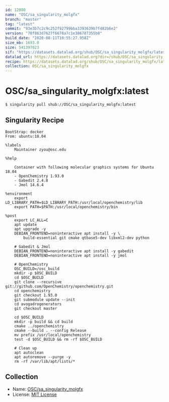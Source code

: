 ```yaml
---
id: 12880
name: "OSC/sa_singularity_molgfx"
branch: "master"
tag: "latest"
commit: "93e3b7c2c9c252f92799bba3393639b7f482b6e2"
version: "78f863d7627f6678a7c1e386787355b8"
build_date: "2020-08-11T10:55:27.958Z"
size_mb: 1693.0
size: 541397023
sif: "https://datasets.datalad.org/shub/OSC/sa_singularity_molgfx/latest/2020-08-11-93e3b7c2-78f863d7/78f863d7627f6678a7c1e386787355b8.sif"
datalad_url: https://datasets.datalad.org?dir=/shub/OSC/sa_singularity_molgfx/latest/2020-08-11-93e3b7c2-78f863d7/
recipe: https://datasets.datalad.org/shub/OSC/sa_singularity_molgfx/latest/2020-08-11-93e3b7c2-78f863d7/Singularity
collection: OSC/sa_singularity_molgfx
---
```


# OSC/sa_singularity_molgfx:latest

```bash
$ singularity pull shub://OSC/sa_singularity_molgfx:latest
```

## Singularity Recipe

```singularity
BootStrap: docker
From: ubuntu:18.04

%labels
    Maintainer zyou@osc.edu

%help

    Container with following molecular graphics systems for Ubuntu 18.04
    - OpenChemistry 1.93.0
    - Gabedit 2.4.8
    - Jmol 14.6.4

%environment
    export LD_LIBRARY_PATH=$LD_LIBRARY_PATH:/usr/local/openchemistry/lib
    export PATH=$PATH:/usr/local/openchemistry/bin

%post
    export LC_ALL=C
    apt update
    apt upgrade -y
    DEBIAN_FRONTEND=noninteractive apt install -y \
        build-essential git cmake qtbase5-dev libxml2-dev python

    # Gabedit & Jmol
    DEBIAN_FRONTEND=noninteractive apt install -y gabedit
    DEBIAN_FRONTEND=noninteractive apt install -y jmol

    # OpenChemistry
    OSC_BUILD=/osc_build
    mkdir -p $OSC_BUILD
    cd $OSC_BUILD
    git clone --recursive git://github.com/OpenChemistry/openchemistry.git
    cd openchemistry
    git checkout 1.93.0
    git submodule update --init
    cd avogadrogenerators
    git checkout master

    cd $OSC_BUILD
    mkdir -p build && cd build
    cmake ../openchemistry
    cmake --build . --config Release
    mv prefix /usr/local/openchemistry 
    test -d $OSC_BUILD && rm -rf $OSC_BUILD

    # Clean up
    apt autoclean
    apt autoremove --purge -y
    rm -rf /var/lib/apt/lists/*
```

## Collection

 - Name: [OSC/sa_singularity_molgfx](https://github.com/OSC/sa_singularity_molgfx)
 - License: [MIT License](https://api.github.com/licenses/mit)

